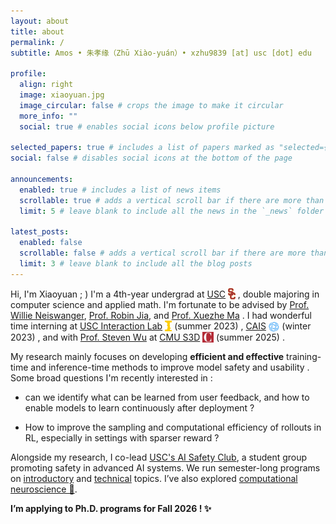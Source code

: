 ```yaml
---
layout: about
title: about
permalink: /
subtitle: Amos • 朱孝缘（Zhū Xiào-yuán）• xzhu9839 [at] usc [dot] edu

profile:
  align: right
  image: xiaoyuan.jpg
  image_circular: false # crops the image to make it circular
  more_info: ""
  social: true # enables social icons below profile picture

selected_papers: true # includes a list of papers marked as "selected={true}"
social: false # disables social icons at the bottom of the page

announcements:
  enabled: true # includes a list of news items
  scrollable: true # adds a vertical scroll bar if there are more than 3 news items
  limit: 5 # leave blank to include all the news in the `_news` folder

latest_posts:
  enabled: false
  scrollable: false # adds a vertical scroll bar if there are more than 3 new posts items
  limit: 3 # leave blank to include all the blog posts
---
```

Hi, I'm Xiaoyuan ; ) I'm a 4th-year undergrad at [USC](https://www.usc.edu/)<img src="/assets/img/usc.svg" alt="USC logo" style="height:1.3em; vertical-align:-0.2em; margin-left:0.25em;" /> , double majoring in computer science and applied math. I'm fortunate to be advised by [Prof. Willie Neiswanger](https://willieneis.github.io/), [Prof. Robin Jia](https://robinjia.github.io/), and [Prof. Xuezhe Ma](https://xuezhemax.github.io/) . I had wonderful time interning at [USC Interaction Lab](https://uscinteractionlab.web.app/)<img src="/assets/img/interaction_lab.png" alt="Interaction Lab logo" style="height:1.2em; vertical-align:-0.2em; margin-left:0.25em;" /> (summer 2023) , [CAIS](https://safe.ai/)<img src="/assets/img/cais_logo.png" alt="CAIS logo" style="height:1.2em; vertical-align:-0.3em; margin-left:0.25em;" /> (winter 2023) , and with [Prof. Steven Wu](https://zstevenwu.com/) at [CMU S3D](https://s3d.cmu.edu/)<img src="/assets/img/cmu_red_simple.png" alt="CMU logo" style="height:1.2em; vertical-align:-0.2em; margin-left:0.25em;" /> (summer 2025) .

My research mainly focuses on developing **efficient and effective** training-time and inference-time methods to improve model safety and usability . Some broad questions I'm recently interested in :

- can we identify what can be learned from user feedback, and how to enable models to learn continuously after deployment ?

- How to improve the sampling and computational efficiency of rollouts in RL, especially in settings with sparser reward ?

Alongside my research, I co-lead [USC's AI Safety Club](https://aisafetyusc.notion.site/About-Us-026a440a9c204050b0160121aab8a88a), a student group promoting safety in advanced AI systems. We run semester-long programs on [introductory](https://aisafetyusc.notion.site/Intro-Track-da1b7bbf96db436ba365dbd41f8db686) and [technical](https://aisafetyusc.notion.site/Advanced-Track-b331dfaa45a44eae82852ed1b2dc9303) topics. I’ve also explored [computational neuroscience 🧠](assets/pdf/CNTC_2024_Poster.pdf).


**I’m applying to Ph.D. programs for Fall 2026 ! ✨**

